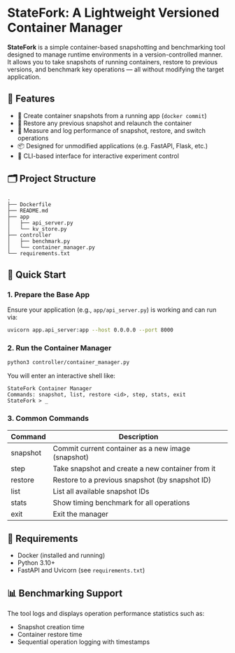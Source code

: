 # StateFork: A Lightweight Versioned Container Manager

**StateFork** is a simple container-based snapshotting and benchmarking tool designed to manage runtime environments in a version-controlled manner. It allows you to take snapshots of running containers, restore to previous versions, and benchmark key operations — all without modifying the target application.

## 🌟 Features

- 🌱 Create container snapshots from a running app (`docker commit`)
- 🔁 Restore any previous snapshot and relaunch the container
- 🧪 Measure and log performance of snapshot, restore, and switch operations
- 📦 Designed for unmodified applications (e.g. FastAPI, Flask, etc.)
- 🔧 CLI-based interface for interactive experiment control

## 🗂 Project Structure
```
.
├── Dockerfile
├── README.md
├── app
│   ├── api_server.py
│   └── kv_store.py
├── controller
│   ├── benchmark.py
│   └── container_manager.py
└── requirements.txt
```


## 🚀 Quick Start

### 1. Prepare the Base App

Ensure your application (e.g., `app/api_server.py`) is working and can run via:

```bash
uvicorn app.api_server:app --host 0.0.0.0 --port 8000
```

### 2. Run the Container Manager
```bash
python3 controller/container_manager.py
```
You will enter an interactive shell like:
```
StateFork Container Manager
Commands: snapshot, list, restore <id>, step, stats, exit
StateFork > _
```

### 3. Common Commands
| Command	      | Description                                        |
|---------------|----------------------------------------------------|
| snapshot	     | Commit current container as a new image (snapshot) |
| step	         | Take snapshot and create a new container from it   |
| restore <id>	 | Restore to a previous snapshot (by snapshot ID)    |
| list	         | List all available snapshot IDs                    |
| stats	        | Show timing benchmark for all operations           |
| exit	         | Exit the manager                                   |

## 🔧 Requirements
- Docker (installed and running)
- Python 3.10+
- FastAPI and Uvicorn (see `requirements.txt`)

## 📊 Benchmarking Support
The tool logs and displays operation performance statistics such as:
- Snapshot creation time
- Container restore time
- Sequential operation logging with timestamps

